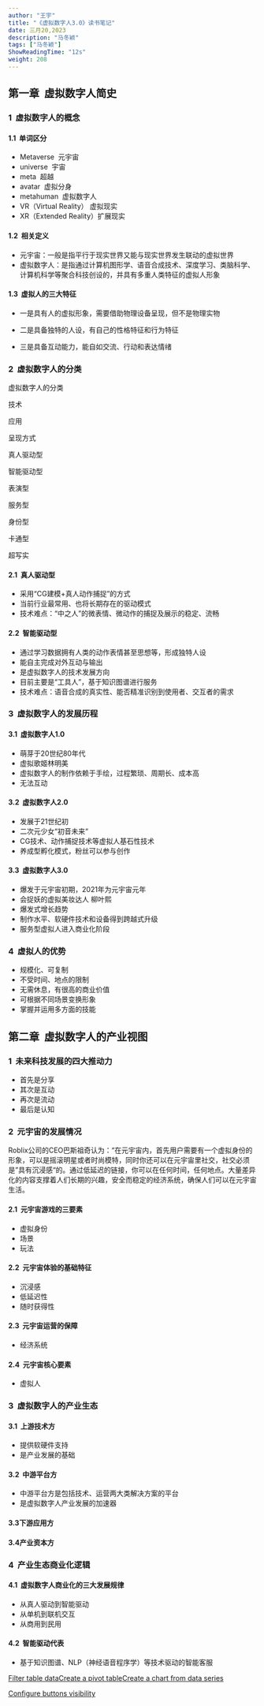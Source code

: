 ```yaml
---
author: "王宇"
title: "《虚拟数字人3.0》读书笔记"
date: 三月20,2023
description: "马冬颖"
tags: ["马冬颖"]
ShowReadingTime: "12s"
weight: 208
---
```

第一章  虚拟数字人简史
------------

### 1  虚拟数字人的概念

#### 1.1  单词区分

*   Metaverse  元宇宙
*   universe  宇宙
*   meta  超越
*   avatar  虚拟分身
*   metahuman  虚拟数字人
*   VR（Virtual Reality） 虚拟现实
*   XR（Extended Reality）扩展现实

#### 1.2  相关定义

*   元宇宙：一般是指平行于现实世界又能与现实世界发生联动的虚拟世界
*   虚拟数字人：是指通过计算机图形学、语音合成技术、深度学习、类脑科学、计算机科学等聚合科技创设的，并具有多重人类特征的虚拟人形象

#### 1.3  虚拟人的三大特征

*   一是具有人的虚拟形象，需要借助物理设备呈现，但不是物理实物
*   二是具备独特的人设，有自己的性格特征和行为特征
    
*   三是具备互动能力，能自如交流、行动和表达情绪

### 2  虚拟数字人的分类

虚拟数字人的分类

技术

应用

呈现方式

真人驱动型

智能驱动型

表演型

服务型

身份型

卡通型

超写实

#### 2.1  真人驱动型

*   采用“CG建模+真人动作捕捉”的方式
*   当前行业最常用、也将长期存在的驱动模式
*   技术难点：“中之人”的微表情、微动作的捕捉及展示的稳定、流畅

#### 2.2  智能驱动型

*   通过学习数据拥有人类的动作表情甚至思想等，形成独特人设
*   能自主完成对外互动与输出
*   是虚拟数字人的技术发展方向
*   目前主要是“工具人”，基于知识图谱进行服务
*   技术难点：语音合成的真实性、能否精准识别到使用者、交互者的需求

### 3  虚拟数字人的发展历程

#### 3.1  虚拟数字人1.0

*   萌芽于20世纪80年代
*   虚拟歌姬林明美
*   虚拟数字人的制作依赖于手绘，过程繁琐、周期长、成本高
*   无法互动

#### 3.2  虚拟数字人2.0

*   发展于21世纪初
*   二次元少女“初音未来“
*   CG技术、动作捕捉技术等虚拟人基石性技术
*   养成型孵化模式，粉丝可以参与创作

#### 3.3  虚拟数字人3.0

*   爆发于元宇宙初期，2021年为元宇宙元年
*   会捉妖的虚拟美妆达人 柳叶熙
*   爆发式增长趋势
*   制作水平、软硬件技术和设备得到跨越式升级
*   服务型虚拟人进入商业化阶段

### 4  虚拟人的优势

*   规模化、可复制
*   不受时间、地点的限制
*   无需休息，有很高的商业价值
*   可根据不同场景变换形象
*   掌握并运用多方面的技能

第二章  虚拟数字人的产业视图
---------------

### 1  未来科技发展的四大推动力

*   首先是分享
*   其次是互动
*   再次是流动
*   最后是认知

### 2  元宇宙的发展情况

Roblix公司的CEO巴斯祖奇认为：“在元宇宙内，首先用户需要有一个虚拟身份的形象，可以是摇滚明星或者时尚模特，同时你还可以在元宇宙里社交，社交必须是”具有沉浸感“的。通过低延迟的链接，你可以在任何时间，任何地点。大量差异化的内容支撑着人们长期的兴趣，安全而稳定的经济系统，确保人们可以在元宇宙生活。

#### 2.1  元宇宙游戏的三要素

*   虚拟身份
*   场景
*   玩法

#### 2.2  元宇宙体验的基础特征

*   沉浸感
*   低延迟性
*   随时获得性

#### 2.3  元宇宙运营的保障

*   经济系统 

#### 2.4  元宇宙核心要素

*   虚拟人

### 3  虚拟数字人的产业生态

#### 3.1  上游技术方

*   提供软硬件支持
*   是产业发展的基础

#### 3.2  中游平台方

*   中游平台方是包括技术、运营两大类解决方案的平台
*   是虚拟数字人产业发展的加速器

#### 3.3下游应用方

#### 3.4产业资本方

### 4  产业生态商业化逻辑

#### 4.1  虚拟数字人商业化的三大发展规律

*   从真人驱动到智能驱动
*   从单机到联机交互
*   从商用到民用

#### 4.2  智能驱动代表

*   基于知识图谱、NLP（神经语音程序学）等技术驱动的智能客服

  

[Filter table data](#)[Create a pivot table](#)[Create a chart from data series](#)

[Configure buttons visibility](/users/tfac-settings.action)